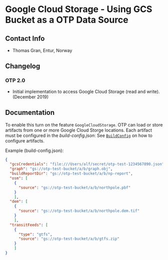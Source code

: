 # Google Cloud Storage - Using GCS Bucket as a OTP Data Source

## Contact Info

- Thomas Gran, Entur, Norway

## Changelog

### OTP 2.0

- Initial implementation to access Google Cloud Storage (read and write). (December 2019)

## Documentation

To enable this turn on the feature `GoogleCloudStorage`. OTP can load or store artifacts from one or
more Google Cloud Storge locations. Each artifact must be configured in the _build-config.json_:
See [`BuildConfig`](https://github.com/opentripplanner/OpenTripPlanner/blob/dev-2.x/src/main/java/org/opentripplanner/standalone/config/BuildConfig.java)
on how to configure artifacts.

Example (build-config.json):

```json
{
  "gcsCredentials": "file:///Users/alf/secret/otp-test-1234567890.json",
  "graph": "gs://otp-test-bucket/a/b/graph.obj",
  "buildReportDir": "gs://otp-test-bucket/a/b/np-report",
  "osm": [
    {
      "source": "gs://otp-test-bucket/a/b/northpole.pbf"
    }
    ],
  "dem": [
    {
      "source": "gs://otp-test-bucket/a/b/northpole.dem.tif"
    }
    ],
  "transitFeeds": [
    {
      "type": "gtfs",
      "source": "gs://otp-test-bucket/a/b/gtfs.zip"
    }
    ]
}
```

